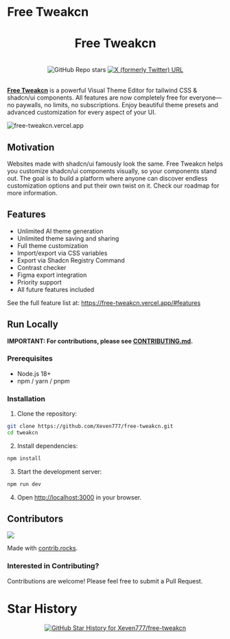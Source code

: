 # Free Tweakcn

<div align="center">
  <h1>Free Tweakcn</h1>
</div>

<div align="center">
  <br />
  <img alt="GitHub Repo stars" src="https://img.shields.io/github/stars/Xeven777/free-tweakcn?style=for-the-badge&logo=github">
  <a href="https://x.com/xevenbiswas">
    <img alt="X (formerly Twitter) URL" src="https://img.shields.io/twitter/url?url=https%3A%2F%2Fx.com%2Fxevenbiswas&style=for-the-badge&logo=x&label=%40xevenbiswas&color=%2300000000" />
  </a>
</div>

<br />

**[Free Tweakcn](https://free-tweakcn.vercel.app/)** is a powerful Visual Theme Editor for tailwind CSS & shadcn/ui components. All features are now completely free for everyone—no paywalls, no limits, no subscriptions. Enjoy beautiful theme presets and advanced customization for every aspect of your UI.

![free-tweakcn.vercel.app](public/og-image.v050725.png)

## Motivation

Websites made with shadcn/ui famously look the same. Free Tweakcn helps you customize shadcn/ui components visually, so your components stand out. The goal is to build a platform where anyone can discover endless customization options and put their own twist on it. Check our roadmap for more information.

## Features

- Unlimited AI theme generation
- Unlimited theme saving and sharing
- Full theme customization
- Import/export via CSS variables
- Export via Shadcn Registry Command
- Contrast checker
- Figma export integration
- Priority support
- All future features included

See the full feature list at: https://free-tweakcn.vercel.app/#features


## Run Locally

**IMPORTANT: For contributions, please see [CONTRIBUTING.md](CONTRIBUTING.md).**

### Prerequisites

- Node.js 18+
- npm / yarn / pnpm

### Installation

1. Clone the repository:

```bash
git clone https://github.com/Xeven777/free-tweakcn.git
cd tweakcn
```

2. Install dependencies:

```bash
npm install
```

3. Start the development server:

```bash
npm run dev
```

4. Open [http://localhost:3000](http://localhost:3000) in your browser.

## Contributors

<a href="https://github.com/Xeven777/free-tweakcn/graphs/contributors">
  <img src="https://contrib.rocks/image?repo=Xeven777/free-tweakcn" />
</a>

Made with [contrib.rocks](https://contrib.rocks).

### Interested in Contributing?

Contributions are welcome! Please feel free to submit a Pull Request.

# Star History

<p align="center">
  <a target="_blank" href="https://star-history.com/#Xeven777/free-tweakcn&Date">
    <picture>
      <source media="(prefers-color-scheme: dark)" srcset="https://api.star-history.com/svg?repos=Xeven777/free-tweakcn&type=Date&theme=dark">
      <img alt="GitHub Star History for Xeven777/free-tweakcn" src="https://api.star-history.com/svg?repos=Xeven777/free-tweakcn&type=Date">
    </picture>
  </a>
</p>
